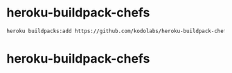 # heroku-buildpack-chefs

```bash
heroku buildpacks:add https://github.com/kodolabs/heroku-buildpack-chefs.git
```

# heroku-buildpack-chefs
